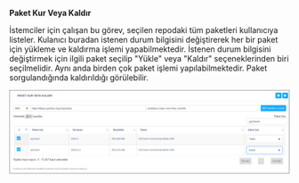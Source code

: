**Paket Kur Veya Kaldır**

İstemciler için çalışan bu görev, seçilen repodaki tüm paketleri kullanıcıya listeler. 
Kulanıcı buradan istenen durum bilgisini değiştirerek her bir paket için yükleme ve kaldırma işlemi yapabilmektedir. 
İstenen durum bilgisini değiştirmek için ilgili paket seçilip "Yükle" veya "Kaldır" 
seçeneklerinden biri seçilmelidir. Aynı anda birden çok paket işlemi yapılabilmektedir. Paket sorgulandığında 
kaldırıldığı görülebilir. 

![Paket kur Veya Kaldır](../images/paket/paket_kur_veya_kaldir.png)
